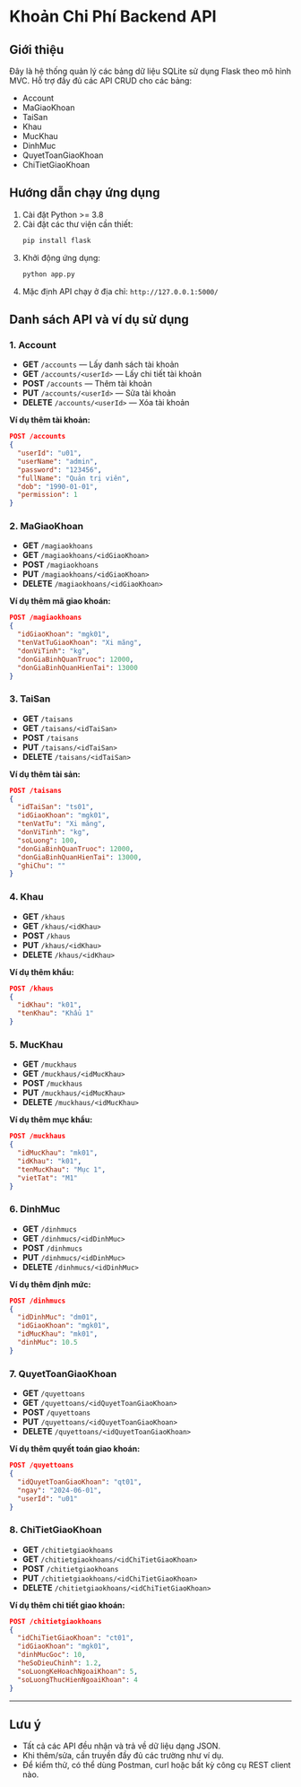 # Khoản Chi Phí Backend API

## Giới thiệu
Đây là hệ thống quản lý các bảng dữ liệu SQLite sử dụng Flask theo mô hình MVC. Hỗ trợ đầy đủ các API CRUD cho các bảng:
- Account
- MaGiaoKhoan
- TaiSan
- Khau
- MucKhau
- DinhMuc
- QuyetToanGiaoKhoan
- ChiTietGiaoKhoan

## Hướng dẫn chạy ứng dụng

1. Cài đặt Python >= 3.8
2. Cài đặt các thư viện cần thiết:
   ```bash
   pip install flask
   ```
3. Khởi động ứng dụng:
   ```bash
   python app.py
   ```
4. Mặc định API chạy ở địa chỉ: `http://127.0.0.1:5000/`

## Danh sách API và ví dụ sử dụng

### 1. Account
- **GET** `/accounts` — Lấy danh sách tài khoản
- **GET** `/accounts/<userId>` — Lấy chi tiết tài khoản
- **POST** `/accounts` — Thêm tài khoản
- **PUT** `/accounts/<userId>` — Sửa tài khoản
- **DELETE** `/accounts/<userId>` — Xóa tài khoản

**Ví dụ thêm tài khoản:**
```json
POST /accounts
{
  "userId": "u01",
  "userName": "admin",
  "password": "123456",
  "fullName": "Quản trị viên",
  "dob": "1990-01-01",
  "permission": 1
}
```

### 2. MaGiaoKhoan
- **GET** `/magiaokhoans`
- **GET** `/magiaokhoans/<idGiaoKhoan>`
- **POST** `/magiaokhoans`
- **PUT** `/magiaokhoans/<idGiaoKhoan>`
- **DELETE** `/magiaokhoans/<idGiaoKhoan>`

**Ví dụ thêm mã giao khoán:**
```json
POST /magiaokhoans
{
  "idGiaoKhoan": "mgk01",
  "tenVatTuGiaoKhoan": "Xi măng",
  "donViTinh": "kg",
  "donGiaBinhQuanTruoc": 12000,
  "donGiaBinhQuanHienTai": 13000
}
```

### 3. TaiSan
- **GET** `/taisans`
- **GET** `/taisans/<idTaiSan>`
- **POST** `/taisans`
- **PUT** `/taisans/<idTaiSan>`
- **DELETE** `/taisans/<idTaiSan>`

**Ví dụ thêm tài sản:**
```json
POST /taisans
{
  "idTaiSan": "ts01",
  "idGiaoKhoan": "mgk01",
  "tenVatTu": "Xi măng",
  "donViTinh": "kg",
  "soLuong": 100,
  "donGiaBinhQuanTruoc": 12000,
  "donGiaBinhQuanHienTai": 13000,
  "ghiChu": ""
}
```

### 4. Khau
- **GET** `/khaus`
- **GET** `/khaus/<idKhau>`
- **POST** `/khaus`
- **PUT** `/khaus/<idKhau>`
- **DELETE** `/khaus/<idKhau>`

**Ví dụ thêm khẩu:**
```json
POST /khaus
{
  "idKhau": "k01",
  "tenKhau": "Khẩu 1"
}
```

### 5. MucKhau
- **GET** `/muckhaus`
- **GET** `/muckhaus/<idMucKhau>`
- **POST** `/muckhaus`
- **PUT** `/muckhaus/<idMucKhau>`
- **DELETE** `/muckhaus/<idMucKhau>`

**Ví dụ thêm mục khẩu:**
```json
POST /muckhaus
{
  "idMucKhau": "mk01",
  "idKhau": "k01",
  "tenMucKhau": "Mục 1",
  "vietTat": "M1"
}
```

### 6. DinhMuc
- **GET** `/dinhmucs`
- **GET** `/dinhmucs/<idDinhMuc>`
- **POST** `/dinhmucs`
- **PUT** `/dinhmucs/<idDinhMuc>`
- **DELETE** `/dinhmucs/<idDinhMuc>`

**Ví dụ thêm định mức:**
```json
POST /dinhmucs
{
  "idDinhMuc": "dm01",
  "idGiaoKhoan": "mgk01",
  "idMucKhau": "mk01",
  "dinhMuc": 10.5
}
```

### 7. QuyetToanGiaoKhoan
- **GET** `/quyettoans`
- **GET** `/quyettoans/<idQuyetToanGiaoKhoan>`
- **POST** `/quyettoans`
- **PUT** `/quyettoans/<idQuyetToanGiaoKhoan>`
- **DELETE** `/quyettoans/<idQuyetToanGiaoKhoan>`

**Ví dụ thêm quyết toán giao khoán:**
```json
POST /quyettoans
{
  "idQuyetToanGiaoKhoan": "qt01",
  "ngay": "2024-06-01",
  "userId": "u01"
}
```

### 8. ChiTietGiaoKhoan
- **GET** `/chitietgiaokhoans`
- **GET** `/chitietgiaokhoans/<idChiTietGiaoKhoan>`
- **POST** `/chitietgiaokhoans`
- **PUT** `/chitietgiaokhoans/<idChiTietGiaoKhoan>`
- **DELETE** `/chitietgiaokhoans/<idChiTietGiaoKhoan>`

**Ví dụ thêm chi tiết giao khoán:**
```json
POST /chitietgiaokhoans
{
  "idChiTietGiaoKhoan": "ct01",
  "idGiaoKhoan": "mgk01",
  "dinhMucGoc": 10,
  "heSoDieuChinh": 1.2,
  "soLuongKeHoachNgoaiKhoan": 5,
  "soLuongThucHienNgoaiKhoan": 4
}
```

---
## Lưu ý
- Tất cả các API đều nhận và trả về dữ liệu dạng JSON.
- Khi thêm/sửa, cần truyền đầy đủ các trường như ví dụ.
- Để kiểm thử, có thể dùng Postman, curl hoặc bất kỳ công cụ REST client nào. 